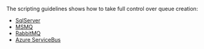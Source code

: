 The scripting guidelines shows how to take full control over queue creation:

 * [SqlServer](/transports/sql/operations-scripting.md#create-queues)
 * [MSMQ](/transports/msmq/operations-scripting.md#create-queues)
 * [RabbitMQ](/transports/rabbitmq/operations-scripting.md#create-queues)
 * [Azure ServiceBus](/transports/azure-service-bus/operational-scripting.md)
